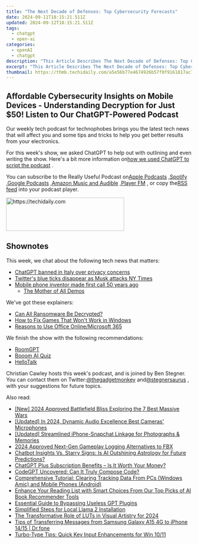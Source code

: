 ```yaml
---
title: "The Next Decade of Defenses: Top Cybersecurity Forecasts"
date: 2024-09-11T18:15:21.511Z
updated: 2024-09-12T18:15:21.511Z
tags:
  - chatgpt
  - open-ai
categories:
  - openAI
  - chatgpt
description: "This Article Describes The Next Decade of Defenses: Top Cybersecurity Forecasts"
excerpt: "This Article Describes The Next Decade of Defenses: Top Cybersecurity Forecasts"
thumbnail: https://thmb.techidaily.com/a5e56b77e4674926b57f0f9161817ac7d31c24b7d1008a2fd7cf38de6f5c41cb.jpg
---
```


## Affordable Cybersecurity Insights on Mobile Devices - Understanding Decryption for Just $50! Listen to Our ChatGPT-Powered Podcast

 Our weekly tech podcast for technophobes brings you the latest tech news that will affect you and some tips and tricks to help you get better results from your electronics.

 For this week's show, we asked ChatGPT to help out with outlining and even writing the show. Here's a bit more information on[how we used ChatGPT to script the podcast](https://www.makeuseof.com/i-used-chatgpt-to-script-a-podcast-heres-what-happened/) .

 You can subscribe to the Really Useful Podcast on[Apple Podcasts](https://podcasts.apple.com/gb/podcast/the-really-useful-podcast/id1437847131?mt=2) ,[Spotify](https://open.spotify.com/show/283gDxLd6OTNEpRq6tN7ha) ,[Google Podcasts](https://www.google.com/podcasts?feed=aHR0cHM6Ly9hbmNob3IuZm0vcy8zMWJlNDcwL3BvZGNhc3QvcnNz) ,[Amazon Music and Audible](https://music.amazon.co.uk/podcasts/20ab73d4-5da2-46c7-a17f-dc6eb39bdb48/The-Really-Useful-Podcast) ,[Player FM](https://player.fm/series/the-really-useful-podcast-2491856) , or copy the[RSS feed](https://feeds.transistor.fm/the-really-useful-podcast) into your podcast player.

<!-- affiliate ads begin -->
<a href="https://bluettius.sjv.io/c/5597632/2139109/17108" target="_top" id="2139109">
  <img src="//a.impactradius-go.com/display-ad/17108-2139109" border="0" alt="https://techidaily.com" width="320" height="90"/>
</a>
<img height="0" width="0" src="https://bluettius.sjv.io/i/5597632/2139109/17108" style="position:absolute;visibility:hidden;" border="0" />
<!-- affiliate ads end -->

## Shownotes

This week, we chat about the following tech news that matters:

* [ChatGPT banned in Italy over privacy concerns](https://www.bbc.co.uk/news/technology-65139406)
* [Twitter's blue ticks disappear as Musk attacks NY Times](https://www.bbc.co.uk/news/technology-65156216)
* [Mobile phone inventor made first call 50 years ago](https://www.bbc.co.uk/news/technology-65112048)  
  * [The Mother of All Demos](https://www.youtube.com/watch?v=B6rKUf9DWRI)

We've got these explainers:

* [Can All Ransomware Be Decrypted?](https://www.makeuseof.com/can-all-ransomware-be-decrypted/)
* [How to Fix Games That Won't Work in Windows](https://www.makeuseof.com/fix-games-not-working-windows/)
* [Reasons to Use Office Online/Microsoft 365](https://www.makeuseof.com/tag/dont-pay-word-5-reasons-use-office-online/)

We finish the show with the following recommendations:

* [RoomGPT](http://https://www.roomgpt.io/)
* [Booom AI Quiz](https://booom.ai/)
* [HelloTalk](https://www.hellotalk.com/?lang=en)

 Christian Cawley hosts this week's podcast, and is joined by Ben Stegner. You can contact them on Twitter:[@thegadgetmonkey](https://twitter.com/thegadgetmonkey) and[@stegnersaurus](https://twitter.com/stegnersaurus) , with your suggestions for future topics.

<ins class="adsbygoogle"
     style="display:block"
     data-ad-format="autorelaxed"
     data-ad-client="ca-pub-7571918770474297"
     data-ad-slot="1223367746"></ins>

<ins class="adsbygoogle"
     style="display:block"
     data-ad-client="ca-pub-7571918770474297"
     data-ad-slot="8358498916"
     data-ad-format="auto"
     data-full-width-responsive="true"></ins>

<span class="atpl-alsoreadstyle">Also read:</span>
<div><ul>
<li><a href="https://digital-screen-recording.techidaily.com/new-2024-approved-battlefield-bliss-exploring-the-7-best-massive-wars/"><u>[New] 2024 Approved Battlefield Bliss Exploring the 7 Best Massive Wars</u></a></li>
<li><a href="https://article-knowledge.techidaily.com/updated-in-2024-dynamic-audio-excellence-best-cameras-microphones/"><u>[Updated] In 2024, Dynamic Audio Excellence Best Cameras' Microphones</u></a></li>
<li><a href="https://snapchat-videos.techidaily.com/updated-streamlined-iphone-snapchat-linkage-for-photographs-and-memories/"><u>[Updated] Streamlined iPhone-Snapchat Linkage for Photographs & Memories</u></a></li>
<li><a href="https://screen-mirroring-recording.techidaily.com/2024-approved-next-gen-gameplay-logging-alternatives-to-fbx/"><u>2024 Approved Next-Gen Gameplay Logging Alternatives to FBX</u></a></li>
<li><a href="https://tech-hub.techidaily.com/chatbot-insights-vs-starry-signs-is-ai-outshining-astrology-for-future-predictions/"><u>Chatbot Insights Vs. Starry Signs: Is AI Outshining Astrology for Future Predictions?</u></a></li>
<li><a href="https://tech-hub.techidaily.com/chatgpt-plus-subscription-benefits-is-it-worth-your-money/"><u>ChatGPT Plus Subscription Benefits – Is It Worth Your Money?</u></a></li>
<li><a href="https://tech-hub.techidaily.com/codegpt-uncovered-can-it-truly-compose-code/"><u>CodeGPT Uncovered: Can It Truly Compose Code?</u></a></li>
<li><a href="https://win-forum.techidaily.com/comprehensive-tutorial-clearing-tracking-data-from-pcs-windows-amic-and-mobile-phones-android/"><u>Comprehensive Tutorial: Clearing Tracking Data From PCs (Windows Amic) and Mobile Phones (Android)</u></a></li>
<li><a href="https://tech-hub.techidaily.com/enhance-your-reading-list-with-smart-choices-from-our-top-picks-of-ai-book-recommender-tools/"><u>Enhance Your Reading List with Smart Choices From Our Top Picks of AI Book Recommender Tools</u></a></li>
<li><a href="https://tech-hub.techidaily.com/essential-guide-to-bypassing-useless-gpt-plugins/"><u>Essential Guide to Bypassing Useless GPT Plugins</u></a></li>
<li><a href="https://tech-hub.techidaily.com/simplified-steps-for-local-llama-2-installation/"><u>Simplified Steps for Local Llama 2 Installation</u></a></li>
<li><a href="https://some-skills.techidaily.com/the-transformative-role-of-luts-in-visual-artistry-for-2024/"><u>The Transformative Role of LUTs in Visual Artistry for 2024</u></a></li>
<li><a href="https://android-transfer.techidaily.com/tips-of-transferring-messages-from-samsung-galaxy-a15-4g-to-iphone-1415-drfone-by-drfone-transfer-from-android-transfer-from-android/"><u>Tips of Transferring Messages from Samsung Galaxy A15 4G to iPhone 14/15 | Dr.fone</u></a></li>
<li><a href="https://windows11.techidaily.com/turbo-type-tips-quick-key-input-enhancements-for-win-1011/"><u>Turbo-Type Tips: Quick Key Input Enhancements for Win 10/11</u></a></li>
</ul></div>

